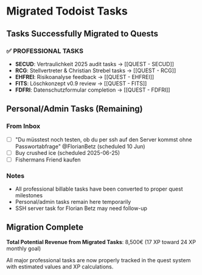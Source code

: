 # Migrated Todoist Tasks

## Tasks Successfully Migrated to Quests

### ✅ PROFESSIONAL TASKS
- **SECUD**: Vertraulichkeit 2025 audit tasks → [[QUEST - SECUD]]
- **RCG**: Stellvertreter & Christian Strebel tasks → [[QUEST - RCG]]  
- **EHFREI**: Risikoanalyse feedback → [[QUEST - EHFREI]]
- **FITS**: Löschkonzept v0.9 review → [[QUEST - FITS]]
- **FDFRI**: Datenschutzformular completion → [[QUEST - FDFRI]]

## Personal/Admin Tasks (Remaining)

### From Inbox
- [ ] "Du müsstest noch testen, ob du per ssh auf den Server kommst ohne Passwortabfrage" @FlorianBetz (scheduled 10 Jun)
- [ ] Buy crushed ice (scheduled 2025-06-25)  
- [ ] Fishermans Friend kaufen

### Notes
- All professional billable tasks have been converted to proper quest milestones
- Personal/admin tasks remain here temporarily
- SSH server task for Florian Betz may need follow-up

## Migration Complete
**Total Potential Revenue from Migrated Tasks**: 8,500€ (17 XP toward 24 XP monthly goal)

All major professional tasks are now properly tracked in the quest system with estimated values and XP calculations.